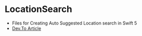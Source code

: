 # LocationSearch

* Files for Creating Auto Suggested Location search in Swift 5
* [Dev.To Article](https://dev.to/edmondso006/swift-5-location-search-with-auto-complete-location-suggestions-20a1)
